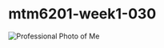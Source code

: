 # mtm6201-week1-030
![Professional Photo of Me](C:\Users\joshu\Desktop\week1-webdev\mtm6201-week1\images)

